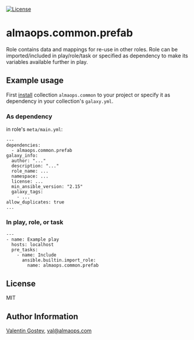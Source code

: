 [![License](https://img.shields.io/badge/license-MIT%20License-brightgreen.svg)](https://opensource.org/licenses/MIT)
# almaops.common.prefab

Role contains data and mappings for re-use in other roles. Role can be imported/included in play/role/task or specified as dependency to make its variables available further in play.

## Example usage
First [install](https://github.com/almaops/ansible-collection-common?tab=readme-ov-file#installation) collection `almaops.common` to your project or specify it as dependency in your collection's `galaxy.yml`.

### As dependency
in role's `meta/main.yml`:
```
---
dependencies:
  - almaops.common.prefab
galaxy_info:
  author: "..."
  description: "..."
  role_name: ...
  namespace: ...
  license: ...
  min_ansible_version: "2.15"
  galaxy_tags:
    - ...
allow_duplicates: true
...
```

### In play, role, or task
```
---
- name: Example play
  hosts: localhost
  pre_tasks:
    - name: Include
      ansible.builtin.import_role:
        name: almaops.common.prefab
```

## License
MIT

## Author Information
[Valentin Gostev](https://github.com/ussrlongbow), <val@almaops.com>
